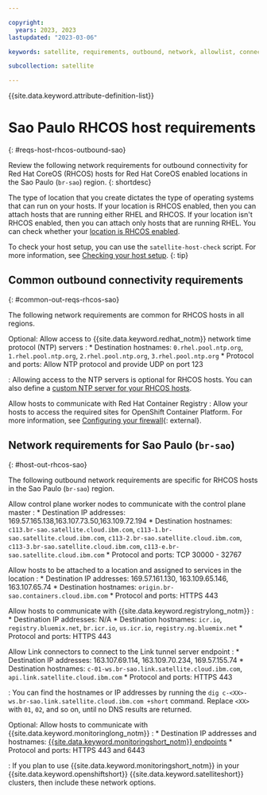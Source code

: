 ```yaml
---

copyright:
  years: 2023, 2023
lastupdated: "2023-03-06"

keywords: satellite, requirements, outbound, network, allowlist, connectivity, firewall, rhcos

subcollection: satellite

---
```


{{site.data.keyword.attribute-definition-list}}

# Sao Paulo RHCOS host requirements
{: #reqs-host-rhcos-outbound-sao}

Review the following network requirements for outbound connectivity for Red Hat CoreOS (RHCOS) hosts for Red Hat CoreOS enabled locations in the Sao Paulo (`br-sao`) region. 
{: shortdesc}

The type of location that you create dictates the type of operating systems that can run on your hosts. If your location is RHCOS enabled, then you can attach hosts that are running either RHEL and RHCOS. If your location isn't RHCOS enabled, then you can attach only hosts that are running RHEL. You can check whether your [location is RHCOS enabled](/docs/satellite?topic=satellite-locations#verify-coreos-location).


To check your host setup, you can use the `satellite-host-check` script. For more information, see [Checking your host setup](/docs/satellite?topic=satellite-host-network-check).
{: tip}


## Common outbound connectivity requirements
{: #common-out-reqs-rhcos-sao}

The following network requirements are common for RHCOS hosts in all regions. 

Optional: Allow access to {{site.data.keyword.redhat_notm}} network time protocol (NTP) servers
:    * Destination hostnames: `0.rhel.pool.ntp.org`, `1.rhel.pool.ntp.org`, `2.rhel.pool.ntp.org`, `3.rhel.pool.ntp.org`
     * Protocol and ports: Allow NTP protocol and provide UDP on port 123
     
:    Allowing access to the NTP servers is optional for RHCOS hosts. You can also define a [custom NTP server for your RHCOS hosts](/docs/satellite?topic=satellite-config-custom-ntp).

Allow hosts to communicate with Red Hat Container Registry
:    Allow your hosts to access the required sites for OpenShift Container Platform. For more information, see [Configuring your firewall](https://docs.openshift.com/container-platform/4.8/installing/install_config/configuring-firewall.html){: external}.

## Network requirements for Sao Paulo (`br-sao`)
{: #host-out-rhcos-sao}

The following outbound network requirements are specific for RHCOS hosts in the Sao Paulo (`br-sao`) region.


Allow control plane worker nodes to communicate with the control plane master 
:    * Destination IP addresses:  169.57.165.138,163.107.73.50,163.109.72.194
     * Destination hostnames: `c113.br-sao.satellite.cloud.ibm.com`, `c113-1.br-sao.satellite.cloud.ibm.com`, `c113-2.br-sao.satellite.cloud.ibm.com`, `c113-3.br-sao.satellite.cloud.ibm.com`, `c113-e.br-sao.satellite.cloud.ibm.com`
     * Protocol and ports: TCP 30000 - 32767

Allow hosts to be attached to a location and assigned to services in the location
:    * Destination IP addresses: 169.57.161.130, 163.109.65.146, 163.107.65.74
     * Destination hostnames: `origin.br-sao.containers.cloud.ibm.com`
     * Protocol and ports: HTTPS 443
     
Allow hosts to communicate with {{site.data.keyword.registrylong_notm}}
:    * Destination IP addresses: N/A
     * Destination hostnames: `icr.io`, `registry.bluemix.net`, `br.icr.io`, `us.icr.io`, `registry.ng.bluemix.net`
     * Protocol and ports: HTTPS 443
     
Allow Link connectors to connect to the Link tunnel server endpoint
:    * Destination IP addresses: 163.107.69.114, 163.109.70.234, 169.57.155.74 
     * Destination hostnames: `c-01-ws.br-sao.link.satellite.cloud.ibm.com`, `api.link.satellite.cloud.ibm.com`
     * Protocol and ports: HTTPS 443

:    You can find the hostnames or IP addresses by running the `dig c-<XX>-ws.br-sao.link.satellite.cloud.ibm.com +short` command. Replace `<XX>` with `01`, `02`, and so on, until no DNS results are returned.

Optional: Allow hosts to communicate with {{site.data.keyword.monitoringlong_notm}}
:    * Destination IP addresses and hostnames: [{{site.data.keyword.monitoringshort_notm}} endpoints](/docs/monitoring?topic=monitoring-endpoints)
     * Protocol and ports: HTTPS 443 and 6443

:    If you plan to use {{site.data.keyword.monitoringshort_notm}} in your {{site.data.keyword.openshiftshort}} {{site.data.keyword.satelliteshort}} clusters, then include these network options.


